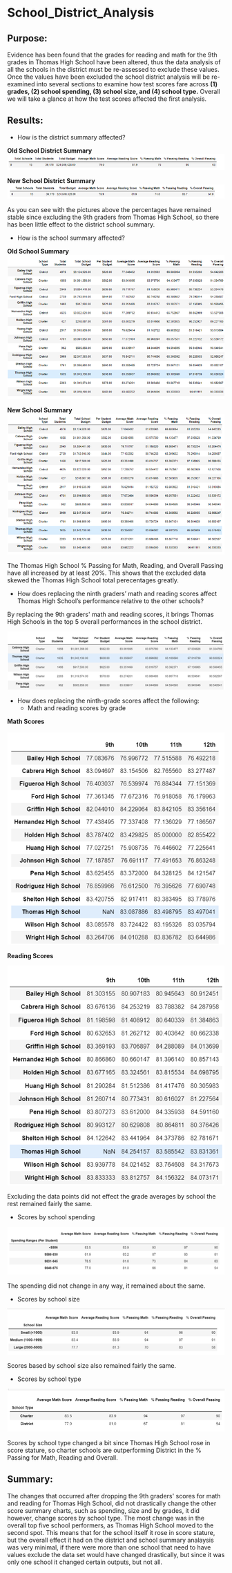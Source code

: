 # School_District_Analysis
## Purpose:
Evidence has been found that the grades for reading and math for the 9th grades in Thomas High School have been altered, thus the data analysis of all the schools in the district must be re-assessed to exclude these values. Once the values have been excluded the school district analysis will be re-examined into several sections to examine how test scores fare across **(1) grades, (2) school spending, (3) school size, and (4) school type.** Overall we will take a glance at how the test scores affected the first analysis. 

## Results:
* How is the district summary affected?

**Old School District Summary**
![Old District Summary](Resources/old_school_district_summary.png)

**New School District Summary**
![New District Summary](Resources/new_district_analysis_summary.png)

As you can see with the pictures above the percentages have remained stable since excluding the 9th graders from Thomas High School, so there has been little effect to the district school summary.

* How is the school summary affected?

**Old School Summary**
![Old School Summary](Resources/new_school_summary.png)

**New School Summary**
![New School Summary](Resources/old_school_summary.png)

The Thomas High School % Passing for Math, Reading, and Overall Passing have all increased by at least 20%. This shows that the excluded data skewed the Thomas High School total perecentages greatly.

* How does replacing the ninth graders’ math and reading scores affect Thomas High School’s performance relative to the other schools?

By replacing the 9th graders' math and reading scores, it brings Thomas High Schools in the top 5 overall performances in the school district.

![Top 5 Schools](Resources/new_top_five_schools.png)


* How does replacing the ninth-grade scores affect the following:
  * Math and reading scores by grade

**Math Scores**

![Math Scores](Resources/new_math_scores_by_grade.png)

**Reading Scores**

![Reading Scores](Resources/new_reading_scores_by_grade.png)

Excluding the data points did not effect the grade averages by school the rest remained fairly the same.

  * Scores by school spending

![Spending](Resources/new_spending_summary.png)

The spending did not change in any way, it remained about the same.

  * Scores by school size

![Size](Resources/new_size_summary.png)

Scores based by school size also remained fairly the same.

  * Scores by school type

![Type](Resources/new_type_summary.png)

Scores by school type changed a bit since Thomas High School rose in score stature, so charter schools are outperforming District in the % Passing for Math, Reading and Overall.

## Summary:

The changes that occurred after dropping the 9th graders' scores for math and reading for Thomas High School, did not drastically change the other score summary charts, such as spending, size and by grades, it did however, change scores by school type. The most change was in the overall top five school performers, as Thomas High School moved to the second spot. This means that for the school itself it rose in score stature, but the overall effect it had on the district and school summary analaysis was very minimal, if there were more than one school that need to have values exclude the data set would have changed drastically, but since it was only one school it changed certain outputs, but not all.
